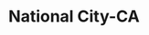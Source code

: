 ---
title: National City-CA
slug: national-city-ca
f_state:
- cms/state/california.md
f_locations:
- cms/payday-loan/advance-america-2635.md
- cms/payday-loan/advance-america-2636.md
- cms/payday-loan/americas-cash-express-4414.md
- cms/payday-loan/check-into-cash-12702.md
- cms/payday-loan/check-into-cash-12703.md
- cms/payday-loan/checks-cashed-4-less-14594.md
- cms/payday-loan/checks-cashed-4-less-14595.md
- cms/payday-loan/dollar-mart-16075.md
- cms/payday-loan/maniflo-money-exchange-20665.md
- cms/payday-loan/national-cash-advance-22699.md
- cms/payday-loan/sun-cash-2-26975.md
- cms/payday-loan/sweetwater-express-lube-27062.md
- cms/payday-loan/usa-checks-cashed-28424.md
- cms/payday-loan/usa-checks-cashed-28426.md
- cms/payday-loan/usa-checks-cashed-28427.md
updated-on: '2024-05-30T13:41:28.615Z'
created-on: '2024-05-30T13:41:28.615Z'
published-on: '2024-05-30T13:54:32.469Z'
f_city: National City
layout: '[city].html'
tags: city
---